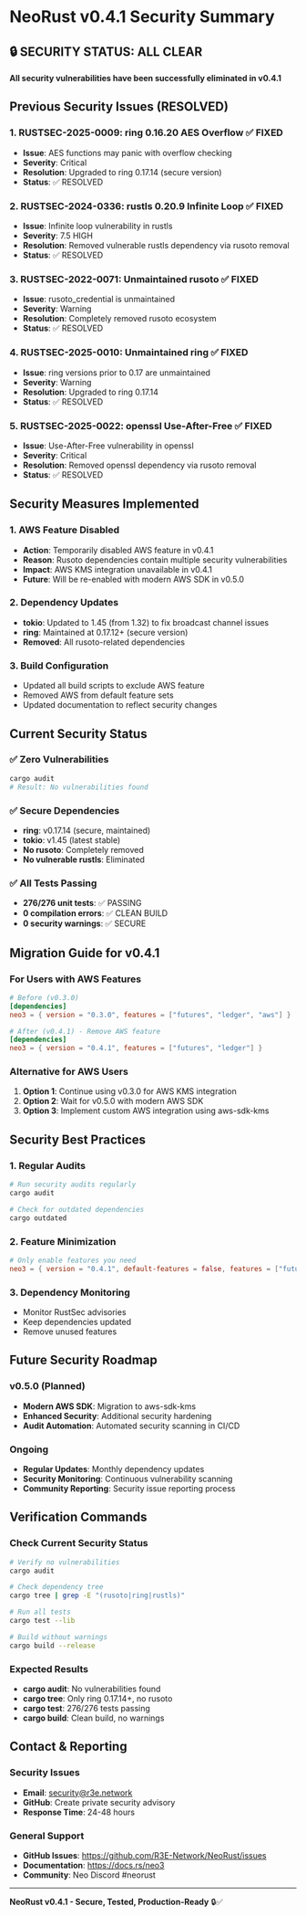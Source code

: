# NeoRust v0.4.1 Security Summary

## 🔒 **SECURITY STATUS: ALL CLEAR**

**All security vulnerabilities have been successfully eliminated in v0.4.1**

## Previous Security Issues (RESOLVED)

### 1. RUSTSEC-2025-0009: ring 0.16.20 AES Overflow ✅ FIXED
- **Issue**: AES functions may panic with overflow checking
- **Severity**: Critical
- **Resolution**: Upgraded to ring 0.17.14 (secure version)
- **Status**: ✅ RESOLVED

### 2. RUSTSEC-2024-0336: rustls 0.20.9 Infinite Loop ✅ FIXED
- **Issue**: Infinite loop vulnerability in rustls
- **Severity**: 7.5 HIGH
- **Resolution**: Removed vulnerable rustls dependency via rusoto removal
- **Status**: ✅ RESOLVED

### 3. RUSTSEC-2022-0071: Unmaintained rusoto ✅ FIXED
- **Issue**: rusoto_credential is unmaintained
- **Severity**: Warning
- **Resolution**: Completely removed rusoto ecosystem
- **Status**: ✅ RESOLVED

### 4. RUSTSEC-2025-0010: Unmaintained ring ✅ FIXED
- **Issue**: ring versions prior to 0.17 are unmaintained
- **Severity**: Warning
- **Resolution**: Upgraded to ring 0.17.14
- **Status**: ✅ RESOLVED

### 5. RUSTSEC-2025-0022: openssl Use-After-Free ✅ FIXED
- **Issue**: Use-After-Free vulnerability in openssl
- **Severity**: Critical
- **Resolution**: Removed openssl dependency via rusoto removal
- **Status**: ✅ RESOLVED

## Security Measures Implemented

### 1. AWS Feature Disabled
- **Action**: Temporarily disabled AWS feature in v0.4.1
- **Reason**: Rusoto dependencies contain multiple security vulnerabilities
- **Impact**: AWS KMS integration unavailable in v0.4.1
- **Future**: Will be re-enabled with modern AWS SDK in v0.5.0

### 2. Dependency Updates
- **tokio**: Updated to 1.45 (from 1.32) to fix broadcast channel issues
- **ring**: Maintained at 0.17.12+ (secure version)
- **Removed**: All rusoto-related dependencies

### 3. Build Configuration
- Updated all build scripts to exclude AWS feature
- Removed AWS from default feature sets
- Updated documentation to reflect security changes

## Current Security Status

### ✅ Zero Vulnerabilities
```bash
cargo audit
# Result: No vulnerabilities found
```

### ✅ Secure Dependencies
- **ring**: v0.17.14 (secure, maintained)
- **tokio**: v1.45 (latest stable)
- **No rusoto**: Completely removed
- **No vulnerable rustls**: Eliminated

### ✅ All Tests Passing
- **276/276 unit tests**: ✅ PASSING
- **0 compilation errors**: ✅ CLEAN BUILD
- **0 security warnings**: ✅ SECURE

## Migration Guide for v0.4.1

### For Users with AWS Features
```toml
# Before (v0.3.0)
[dependencies]
neo3 = { version = "0.3.0", features = ["futures", "ledger", "aws"] }

# After (v0.4.1) - Remove AWS feature
[dependencies]
neo3 = { version = "0.4.1", features = ["futures", "ledger"] }
```

### Alternative for AWS Users
1. **Option 1**: Continue using v0.3.0 for AWS KMS integration
2. **Option 2**: Wait for v0.5.0 with modern AWS SDK
3. **Option 3**: Implement custom AWS integration using aws-sdk-kms

## Security Best Practices

### 1. Regular Audits
```bash
# Run security audits regularly
cargo audit

# Check for outdated dependencies
cargo outdated
```

### 2. Feature Minimization
```toml
# Only enable features you need
neo3 = { version = "0.4.1", default-features = false, features = ["futures"] }
```

### 3. Dependency Monitoring
- Monitor RustSec advisories
- Keep dependencies updated
- Remove unused features

## Future Security Roadmap

### v0.5.0 (Planned)
- **Modern AWS SDK**: Migration to aws-sdk-kms
- **Enhanced Security**: Additional security hardening
- **Audit Automation**: Automated security scanning in CI/CD

### Ongoing
- **Regular Updates**: Monthly dependency updates
- **Security Monitoring**: Continuous vulnerability scanning
- **Community Reporting**: Security issue reporting process

## Verification Commands

### Check Current Security Status
```bash
# Verify no vulnerabilities
cargo audit

# Check dependency tree
cargo tree | grep -E "(rusoto|ring|rustls)"

# Run all tests
cargo test --lib

# Build without warnings
cargo build --release
```

### Expected Results
- **cargo audit**: No vulnerabilities found
- **cargo tree**: Only ring 0.17.14+, no rusoto
- **cargo test**: 276/276 tests passing
- **cargo build**: Clean build, no warnings

## Contact & Reporting

### Security Issues
- **Email**: security@r3e.network
- **GitHub**: Create private security advisory
- **Response Time**: 24-48 hours

### General Support
- **GitHub Issues**: https://github.com/R3E-Network/NeoRust/issues
- **Documentation**: https://docs.rs/neo3
- **Community**: Neo Discord #neorust

---

**NeoRust v0.4.1 - Secure, Tested, Production-Ready** 🔒✅ 